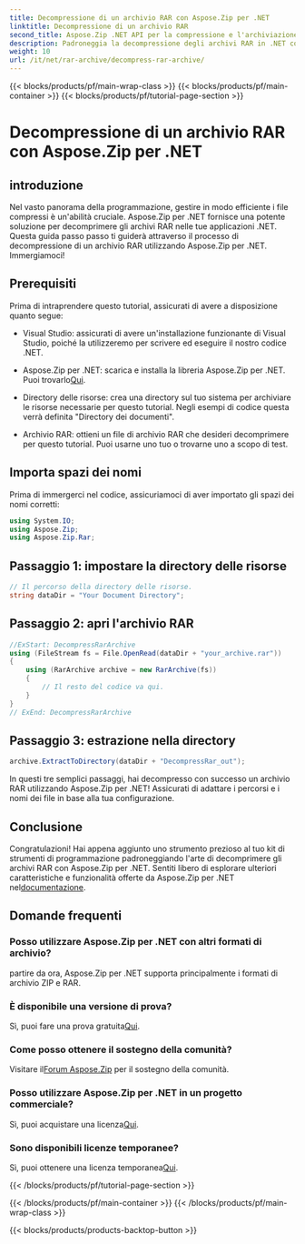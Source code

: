 ```yaml
---
title: Decompressione di un archivio RAR con Aspose.Zip per .NET
linktitle: Decompressione di un archivio RAR
second_title: Aspose.Zip .NET API per la compressione e l'archiviazione dei file
description: Padroneggia la decompressione degli archivi RAR in .NET con Aspose.Zip. Guida passo passo per una gestione efficiente dei file. Scarica ora!
weight: 10
url: /it/net/rar-archive/decompress-rar-archive/
---
```


{{< blocks/products/pf/main-wrap-class >}}
{{< blocks/products/pf/main-container >}}
{{< blocks/products/pf/tutorial-page-section >}}

# Decompressione di un archivio RAR con Aspose.Zip per .NET


## introduzione

Nel vasto panorama della programmazione, gestire in modo efficiente i file compressi è un'abilità cruciale. Aspose.Zip per .NET fornisce una potente soluzione per decomprimere gli archivi RAR nelle tue applicazioni .NET. Questa guida passo passo ti guiderà attraverso il processo di decompressione di un archivio RAR utilizzando Aspose.Zip per .NET. Immergiamoci!

## Prerequisiti

Prima di intraprendere questo tutorial, assicurati di avere a disposizione quanto segue:

- Visual Studio: assicurati di avere un'installazione funzionante di Visual Studio, poiché la utilizzeremo per scrivere ed eseguire il nostro codice .NET.

-  Aspose.Zip per .NET: scarica e installa la libreria Aspose.Zip per .NET. Puoi trovarlo[Qui](https://releases.aspose.com/zip/net/).

- Directory delle risorse: crea una directory sul tuo sistema per archiviare le risorse necessarie per questo tutorial. Negli esempi di codice questa verrà definita "Directory dei documenti".

- Archivio RAR: ottieni un file di archivio RAR che desideri decomprimere per questo tutorial. Puoi usarne uno tuo o trovarne uno a scopo di test.

## Importa spazi dei nomi

Prima di immergerci nel codice, assicuriamoci di aver importato gli spazi dei nomi corretti:

```csharp
using System.IO;
using Aspose.Zip;
using Aspose.Zip.Rar;
```

## Passaggio 1: impostare la directory delle risorse

```csharp
// Il percorso della directory delle risorse.
string dataDir = "Your Document Directory";
```

## Passaggio 2: apri l'archivio RAR

```csharp
//ExStart: DecompressRarArchive
using (FileStream fs = File.OpenRead(dataDir + "your_archive.rar"))
{
    using (RarArchive archive = new RarArchive(fs))
    {
        // Il resto del codice va qui.
    }
}
// ExEnd: DecompressRarArchive
```

## Passaggio 3: estrazione nella directory

```csharp
archive.ExtractToDirectory(dataDir + "DecompressRar_out");
```

In questi tre semplici passaggi, hai decompresso con successo un archivio RAR utilizzando Aspose.Zip per .NET! Assicurati di adattare i percorsi e i nomi dei file in base alla tua configurazione.

## Conclusione

 Congratulazioni! Hai appena aggiunto uno strumento prezioso al tuo kit di strumenti di programmazione padroneggiando l'arte di decomprimere gli archivi RAR con Aspose.Zip per .NET. Sentiti libero di esplorare ulteriori caratteristiche e funzionalità offerte da Aspose.Zip per .NET nel[documentazione](https://reference.aspose.com/zip/net/).

## Domande frequenti

### Posso utilizzare Aspose.Zip per .NET con altri formati di archivio?
partire da ora, Aspose.Zip per .NET supporta principalmente i formati di archivio ZIP e RAR.

### È disponibile una versione di prova?
 Sì, puoi fare una prova gratuita[Qui](https://releases.aspose.com/).

### Come posso ottenere il sostegno della comunità?
 Visitare il[Forum Aspose.Zip](https://forum.aspose.com/c/zip/37) per il sostegno della comunità.

### Posso utilizzare Aspose.Zip per .NET in un progetto commerciale?
 Sì, puoi acquistare una licenza[Qui](https://purchase.aspose.com/buy).

### Sono disponibili licenze temporanee?
 Sì, puoi ottenere una licenza temporanea[Qui](https://purchase.aspose.com/temporary-license/).

{{< /blocks/products/pf/tutorial-page-section >}}

{{< /blocks/products/pf/main-container >}}
{{< /blocks/products/pf/main-wrap-class >}}

{{< blocks/products/products-backtop-button >}}
